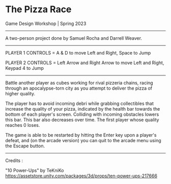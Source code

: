 # The Pizza Race
Game Design Workshop | Spring 2023

-------------------------------------------------------------------------------------------------------------------------------------------------------------------------

A two-person project done by Samuel Rocha and Darrell Weaver.

-------------------------------------------------------------------------------------------------------------------------------------------------------------------------

PLAYER 1 CONTROLS = A & D to move Left and Right, Space to Jump

PLAYER 2 CONTROLS = Left Arrow and Right Arrow to move Left and Right, Keypad 4 to Jump

-------------------------------------------------------------------------------------------------------------------------------------------------------------------------

Battle another player as cubes working for rival pizzeria chains, racing through an apocalypse-torn city as you attempt to deliver the pizza of higher quality.

The player has to avoid incoming debri while grabbing collectibles that increase the quality of your pizza, indicated by the health bar towards the bottom of each player's screen. Colliding with incoming obstacles lowers this bar. This bar also decreases over time. The first player whose quality reaches 0 loses.

The game is able to be restarted by hitting the Enter key upon a player's defeat, and (on the arcade version) you can quit to the arcade menu using the Escape button.

-------------------------------------------------------------------------------------------------------------------------------------------------------------------------

Credits :

"10 Power-Ups" by TeKniKo
https://assetstore.unity.com/packages/3d/props/ten-power-ups-217666
